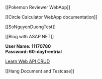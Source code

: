 [[Pokemon Reviewer WebApp]]

[[Circle Calculator WebApp documentation]]

[[SoNguyenDuongTest]]

[[Blog with ASAP.NET]]

**User Name: 11170780**  
**Password: 60-dayfreetrial**

[Learn Web API CRUD](https://www.youtube.com/watch?v=b8fFRX0T38M)

[[Hang Document and Testcase]]

